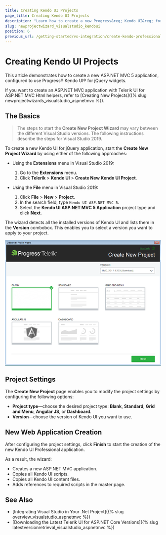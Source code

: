 ```yaml
---
title: Creating Kendo UI Projects
page_title: Creating Kendo UI Projects
description: "Learn how to create a new Progress&reg; Kendo UI&reg; for jQuery application."
slug: newprojectwizard_visualstudio_kendoui
position: 6
previous_url: /getting-started/vs-integration/create-kendo-professional-project
---
```


# Creating Kendo UI Projects

This article demonstrates how to create a new ASP.NET MVC 5 application, configured to use Progress&reg; Kendo UI&reg; for jQuery widgets. 

If you want to create an ASP.NET MVC application with Telerik UI for ASP.NET MVC Html helpers, refer to [Creating New Projects]({% slug newprojectwizards_visualstudio_aspnetmvc %}).

## The Basics

>The steps to start the **Create New Project Wizard** may vary between the different Visual Studio versions. The following instructions describe the steps for Visual Studio 2019.

To create a new Kendo UI for jQuery application, start the **Create New Project Wizard** by using either of the following approaches:

* Using the **Extensions** menu in Visual Studio 2019:

    1. Go to the **Extensions** menu.   
    2. Click **Telerik** > **Kendo UI** > **Create New Kendo UI Project**.   

* Using the **File** menu in Visual Studio 2019:

    1. Click **File** > **New** > **Project**.     
    2. In the search field, type `Kendo UI ASP.NET MVC 5`.
    3. Select the **Kendo UI ASP.NET MVC 5 Application** project type and click **Next**.

The wizard detects all the installed versions of Kendo UI and lists them in the **Version** combobox. This enables you to select a version you want to apply to your project.

![A new Kendo UI Project Wizard](../vs-integration-mvc/images/create_kendo.png)

## Project Settings

The **Create New Project** page enables you to modify the project settings by configuring the following options:

* **Project type**&mdash;choose the desired project type: **Blank**, **Standard**, **Grid and Menu**, **Angular JS**, or **Dashboard**.
* **Version**&mdash;choose the version of Kendo UI you want to use.

## New Web Application Creation

After configuring the project settings, click **Finish** to start the creation of the new Kendo UI Professional application.

As a result, the wizard:

* Creates a new ASP.NET MVC application.
* Copies all Kendo UI scripts.
* Copies all Kendo UI content files.
* Adds references to required scripts in the master page.

## See Also

* [Integrating Visual Studio in Your .Net Project]({% slug overview_visualstudio_aspnetmvc %})
* [Downloading the Latest Telerik UI for ASP.NET Core Versions]({% slug latestversionretrieval_visualstudio_aspnetmvc %})
